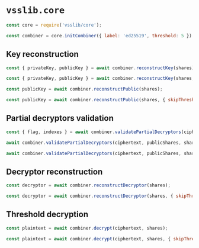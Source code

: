 # `vsslib.core`

```js
const core = require('vsslib/core');

const combiner = core.initCombiner({ label: 'ed25519', threshold: 5 })
```

## Key reconstruction

```js
const { privateKey, publicKey } = await combiner.reconstructKey(shares);
```

```js
const { privateKey, publicKey } = await combiner.reconstructKey(shares, { skipThreshold: true });
```

```js
const publicKey = await combiner.reconstructPublic(shares);
```

```js
const publicKey = await combiner.reconstructPublic(shares, { skipThreshold: true });
```

## Partial decryptors validation

```js
const { flag, indexes } = await combiner.validatePartialDecryptors(ciphertext, publicShares, shares);
```

```js
await combiner.validatePartialDecryptors(ciphertext, publicShares, shares, { raiseOnInvalid: true });
```

```js
await combiner.validatePartialDecryptors(ciphertext, publicShares, shares, { skipThreshold: true });
```

## Decryptor reconstruction

```js
const decryptor = await combiner.reconstructDecryptor(shares);
```

```js
const decryptor = await combiner.reconstructDecryptor(shares, { skipThreshold: true });
```

## Threshold decryption

```js
const plaintext = await combiner.decrypt(ciphertext, shares);
```

```js
const plaintext = await combiner.decrypt(ciphertext, shares, { skipThreshold: true });
```

